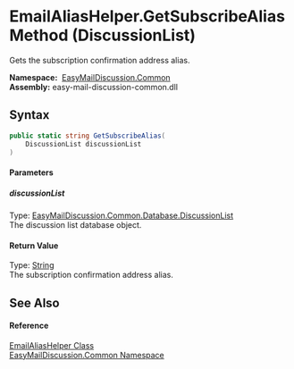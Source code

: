 EmailAliasHelper.GetSubscribeAlias Method (DiscussionList)
==========================================================
Gets the subscription confirmation address alias.

  **Namespace:**  [EasyMailDiscussion.Common][1]  
  **Assembly:** easy-mail-discussion-common.dll

Syntax
------

```csharp
public static string GetSubscribeAlias(
	DiscussionList discussionList
)
```

#### Parameters

##### *discussionList*
Type: [EasyMailDiscussion.Common.Database.DiscussionList][2]  
 The discussion list database object.

#### Return Value
Type: [String][3]  
 The subscription confirmation address alias. 

See Also
--------

#### Reference
[EmailAliasHelper Class][4]  
[EasyMailDiscussion.Common Namespace][1]  

[1]: ../README.md
[2]: ../../EasyMailDiscussion.Common.Database/DiscussionList/README.md
[3]: https://docs.microsoft.com/dotnet/api/system.string
[4]: README.md